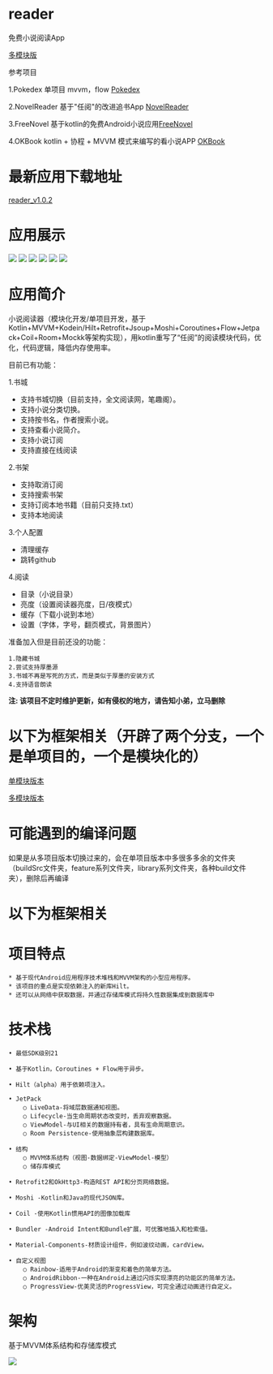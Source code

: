 # reader
免费小说阅读App

[多模块版](https://github.com/woodwen/reader/tree/dev-multiple)

参考项目

1.Pokedex 单项目 mvvm，flow [Pokedex](https://github.com/skydoves/Pokedex)

2.NovelReader 基于"任阅"的改进追书App [NovelReader](https://github.com/newbiechen1024/NovelReader)

3.FreeNovel 基于kotlin的免费Android小说应用[FreeNovel](https://github.com/lxygithub/FreeNovel) 

4.OKBook kotlin + 协程 + MVVM 模式来编写的看小说APP [OKBook](https://gitee.com/xcode_xiao/OKBook)

# 最新应用下载地址
[reader_v1.0.2](https://raw.githubusercontent.com/woodwen/reader/main/apk/reader_v1.0.2.apk)

# 应用展示

![](https://github.com/woodwen/reader/blob/main/screenshot/1.jpeg)
![](https://github.com/woodwen/reader/blob/main/screenshot/2.jpeg)
![](https://github.com/woodwen/reader/blob/main/screenshot/3.jpeg)
![](https://github.com/woodwen/reader/blob/main/screenshot/4.jpeg)
![](https://github.com/woodwen/reader/blob/main/screenshot/5.jpeg)
![](https://github.com/woodwen/reader/blob/main/screenshot/6.jpeg)


# 应用简介

小说阅读器（模块化开发/单项目开发，基于Kotlin+MVVM+Kodein/Hilt+Retrofit+Jsoup+Moshi+Coroutines+Flow+Jetpack+Coil+Room+Mockk等架构实现），用kotlin重写了“任阅”的阅读模块代码，优化，代码逻辑，降低内存使用率。

目前已有功能：

1.书城

  * 支持书城切换（目前支持，全文阅读网，笔趣阁）。
  * 支持小说分类切换。
  * 支持按书名，作者搜索小说。
  * 支持查看小说简介。
  * 支持小说订阅
  * 支持直接在线阅读
  
2.书架
  
   * 支持取消订阅
   * 支持搜索书架
   * 支持订阅本地书籍（目前只支持.txt）
   * 支持本地阅读
    
3.个人配置
  
  * 清理缓存
  * 跳转github
  
4.阅读

  * 目录（小说目录）
  * 亮度（设置阅读器亮度，日/夜模式）
  * 缓存（下载小说到本地）
  * 设置（字体，字号，翻页模式，背景图片）

准备加入但是目前还没的功能：

	1.隐藏书城
	2.尝试支持厚墨源
	3.书城不再是写死的方式，而是类似于厚墨的安装方式
	4.支持语音朗读

**注: 该项目不定时维护更新，如有侵权的地方，请告知小弟，立马删除**

# 以下为框架相关（开辟了两个分支，一个是单项目的，一个是模块化的）

   [单模块版本](https://github.com/woodwen/reader/tree/dev-single)

   [多模块版本](https://github.com/woodwen/reader/tree/dev-multiple)


# 可能遇到的编译问题

如果是从多项目版本切换过来的，会在单项目版本中多很多多余的文件夹（buildSrc文件夹，feature系列文件夹，library系列文件夹，各种build文件夹），删除后再编译

# 以下为框架相关

# 项目特点

	* 基于现代Android应用程序技术堆栈和MVVM架构的小型应用程序。
	* 该项目的重点是实现依赖注入的新库Hilt。
	* 还可以从网络中获取数据，并通过存储库模式将持久性数据集成到数据库中

# 技术栈

   	• 最低SDK级别21

   	• 基于Kotlin，Coroutines + Flow用于异步。

   	• Hilt（alpha）用于依赖项注入。

	• JetPack
	   	○ LiveData-将域层数据通知视图。
	   	○ Lifecycle-当生命周期状态改变时，丢弃观察数据。
	   	○ ViewModel-与UI相关的数据持有者，具有生命周期意识。
	   	○ Room Persistence-使用抽象层构建数据库。

   	• 结构
	   	○ MVVM体系结构（视图-数据绑定-ViewModel-模型）
	   	○ 储存库模式

   	• Retrofit2和OkHttp3-构造REST API和分页网络数据。

   	• Moshi -Kotlin和Java的现代JSON库。

   	• Coil -使用Kotlin惯用API的图像加载库

   	• Bundler -Android Intent和Bundle扩展，可优雅地插入和检索值。

   	• Material-Components-材质设计组件，例如波纹动画，cardView。

   	• 自定义视图
		○ Rainbow-适用于Android的渐变和着色的简单方法。
	   	○ AndroidRibbon-一种在Android上通过闪烁实现漂亮的功能区的简单方法。
	   	○ ProgressView-优美灵活的ProgressView，可完全通过动画进行自定义。

# 架构

   基于MVVM体系结构和存储库模式
   
   ![](https://github.com/woodwen/reader/blob/main/screenshot/mvvm.png)
